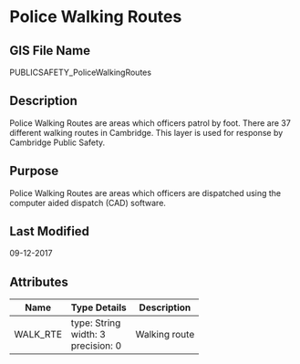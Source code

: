 # Police Walking Routes
## GIS File Name
PUBLICSAFETY_PoliceWalkingRoutes
## Description
<DIV STYLE="text-align:Left;"><DIV><DIV><P><SPAN>Police Walking Routes are areas which officers patrol by foot. There are 37 different walking routes in Cambridge. This layer is used for response by Cambridge Public Safety. </SPAN></P></DIV></DIV></DIV>

## Purpose
Police Walking Routes are areas which officers are dispatched using the computer aided dispatch (CAD) software. 
## Last Modified
09-12-2017
## Attributes
|Name|Type Details|Description|
|----|------------|-----------|
|WALK_RTE|type: String<br/>width: 3<br/>precision: 0|Walking route|
